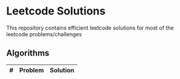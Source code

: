 # Leetcode Solutions 

This repository contains efficient leetcode solutions for most of the leetcode problems/challenges

## Algorithms 

| # | Problem | Solution | 
|:---:|:-------------------------------------:|:------------------------------------------------------------------------------------------------------------------------------:|
